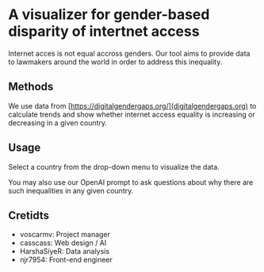 # A visualizer for gender-based disparity of intertnet access

Internet acces is not equal accross genders. Our tool aims to provide data to lawmakers around the world in order to address this inequality.

## Methods

We use data from [https://digitalgendergaps.org/](digitalgendergaps.org) to calculate trends and show whether internet access equality is increasing or decreasing in a given country.

## Usage

Select a country from the drop-down menu to visualize the data.

You may also use our OpenAI prompt to ask questions about why there are such inequalities in any given country.

## Cretidts

- voscarmv: Project manager
- casscass: Web design / AI
- HarshaSiyeR: Data analysis
- njr7954: Front-end engineer
